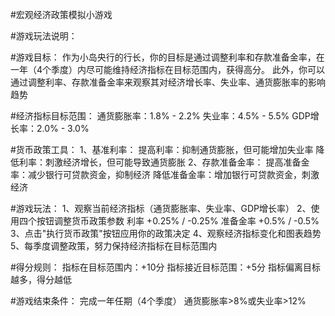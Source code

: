 #宏观经济政策模拟小游戏

#游戏玩法说明：

#游戏目标：
       作为小岛央行的行长，你的目标是通过调整利率和存款准备金率，在一年（4个季度）内尽可能维持经济指标在目标范围内，获得高分。
       此外，你可以通过调整利率、存款准备金率来观察其对经济增长率、失业率、通货膨胀率的影响趋势

#经济指标目标范围：
            通货膨胀率：1.8% - 2.2%
            失业率：4.5% - 5.5%
            GDP增长率：2.0% - 3.0%

#货币政策工具：
1、基准利率：
           提高利率：抑制通货膨胀，但可能增加失业率
           降低利率：刺激经济增长，但可能导致通货膨胀
2、存款准备金率：
              提高准备金率：减少银行可贷款资金，抑制经济
              降低准备金率：增加银行可贷款资金，刺激经济

#游戏玩法：
       1、观察当前经济指标（通货膨胀率、失业率、GDP增长率）
       2、使用四个按钮调整货币政策参数
              利率 +0.25% / -0.25%
              准备金率 +0.5% / -0.5%
       3、点击"执行货币政策"按钮应用你的政策决定
       4、观察经济指标变化和图表趋势
       5、每季度调整政策，努力保持经济指标在目标范围内

#得分规则：
       指标在目标范围内：+10分
       指标接近目标范围：+5分
       指标偏离目标越多，得分越低

#游戏结束条件：
           完成一年任期（4个季度）
           通货膨胀率>8%或失业率>12%
        
